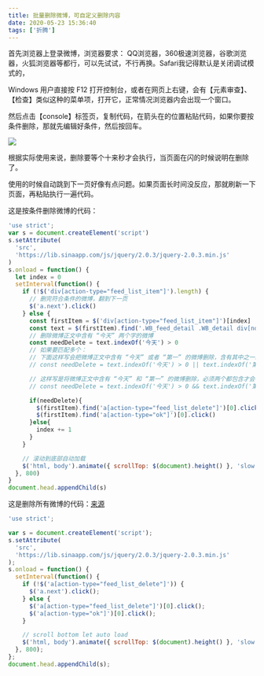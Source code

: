 ```yaml
---
title: 批量删除微博，可自定义删除内容
date: 2020-05-23 15:36:40
tags: ['折腾']
---
```


首先浏览器上登录微博，浏览器要求： QQ浏览器，360极速浏览器，谷歌浏览器，火狐浏览器等都行，可以先试试，不行再换。Safari我记得默认是关闭调试模式的，

Windows 用户直接按 F12 打开控制台，或者在网页上右键，会有【元素审查】、【检查】类似这种的菜单项，打开它，正常情况浏览器内会出现一个窗口。

然后点击【console】标签页，复制代码，在箭头在的位置粘贴代码，如果你要按条件删除，那就先编辑好条件，然后按回车。

![](https://personal-1251959693.cos.ap-chengdu.myqcloud.com/2020-05-23-082341.png)

根据实际使用来说，删除要等个十来秒才会执行，当页面在闪的时候说明在删除了。

使用的时候自动跳到下一页好像有点问题。如果页面长时间没反应，那就刷新一下页面，再粘贴执行一遍代码。

这是按条件删除微博的代码：

```js
'use strict';
var s = document.createElement('script')
s.setAttribute(
  'src',
  'https://lib.sinaapp.com/js/jquery/2.0.3/jquery-2.0.3.min.js'
)
s.onload = function() {
  let index = 0
  setInterval(function() {
    if (!$('div[action-type="feed_list_item"]').length) {
      // 删完符合条件的微博，翻到下一页
      $('a.next').click()
    } else {
      const firstItem = $('div[action-type="feed_list_item"]')[index]
      const text = $(firstItem).find('.WB_feed_detail .WB_detail div[node-type="feed_list_content"]').text()
      // 删除微博正文中含有 “今天” 两个字的微博
      const needDelete = text.indexOf('今天') > 0
      // 如果要匹配多个：
      // 下面这样写会把微博正文中含有 “今天” 或者 “第一” 的微博删除，含有其中之一就会被删
      // const needDelete = text.indexOf('今天') > 0 || text.indexOf('第一') > 0

      // 这样写是将微博正文中含有 “今天” 和 “第一” 的微博删除，必须两个都包含才会被删
      // const needDelete = text.indexOf('今天') > 0 && text.indexOf('第一') > 0

      if(needDelete){
        $(firstItem).find('a[action-type="feed_list_delete"]')[0].click()
        $(firstItem).find('a[action-type="ok"]')[0].click()
      }else{
        index += 1
      }
    }

    // 滚动到底部自动加载
    $('html, body').animate({ scrollTop: $(document).height() }, 'slow')
  }, 800)
}
document.head.appendChild(s)
```

这是删除所有微博的代码：[来源](https://greasyfork.org/en/scripts/14709-weibored-js/code)

```js
'use strict';

var s = document.createElement('script');
s.setAttribute(
  'src',
  'https://lib.sinaapp.com/js/jquery/2.0.3/jquery-2.0.3.min.js'
);
s.onload = function() {
  setInterval(function() {
    if (!$('a[action-type="feed_list_delete"]')) {
      $('a.next').click();
    } else {
      $('a[action-type="feed_list_delete"]')[0].click();
      $('a[action-type="ok"]')[0].click();
    }

    // scroll bottom let auto load
    $('html, body').animate({ scrollTop: $(document).height() }, 'slow');
  }, 800);
};
document.head.appendChild(s);
```



